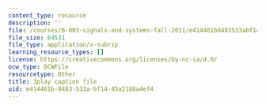 ```yaml
---
content_type: resource
description: ''
file: /courses/6-003-signals-and-systems-fall-2011/e414461b8483533abf1445a2188a4ef4_K3OFb7RlbVE.vtt
file_size: 64531
file_type: application/x-subrip
learning_resource_types: []
license: https://creativecommons.org/licenses/by-nc-sa/4.0/
ocw_type: OCWFile
resourcetype: Other
title: 3play caption file
uid: e414461b-8483-533a-bf14-45a2188a4ef4
---
```

